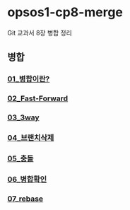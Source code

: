 # opsos1-cp8-merge
Git 교과서 8장 병합 정리

## 병합
### [01_병합이란?](8-1.md)
### [02_Fast-Forward](8.2.md)
### [03_3way](8-3.md)
### [04_브랜치삭제](8-4.md)
### [05_충돌](8-5.md)
### [06_병합확인](8-6.md)
### [07_rebase](07_rebase.md)
